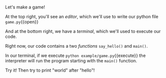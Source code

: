 Let's make a game!

At the top right, you'll see an _editor_, which we'll use to write our python file `game.py`{{open}}

And at the bottom right, we have a _terminal_, which we'll used to execute our code.


Right now, our code contains a two _functions_ `say_hello()` and `main()`. 

In our terminal, if we execute `python example/game.py`{{execute}} the interpreter will run the program starting with the `main()` function. 

Try it! Then try to print "world" after "hello"!